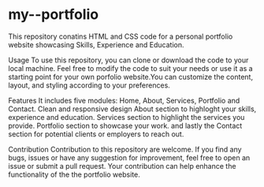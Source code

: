 # my--portfolio
This repository conatins HTML and CSS code for a personal portfolio website showcasing Skills, Experience and Education.

Usage
To  use this repository, you can clone or download the code to your local machine. Feel free to modify the code to suit your needs or use it as a starting point for your own porfolio website.You can customize the content, layout, and styling according to your preferences.

Features
It includes five modules: Home, About, Services, Portfolio and Contact.
Clean and responsive design
About section to highloght your skills, experience and education.
Services section to highlight the services you provide.
Portfolio section to showcase your work.
and lastly the Contact section for potential clients or employers to reach out.

Contribution
Contribution to this repository are welcome. If you find any bugs, issues or have any suggestion for improvement, feel free to open an issue or submit a pull request.  Your contribution can help enhance the functionality of the the portfolio website.


